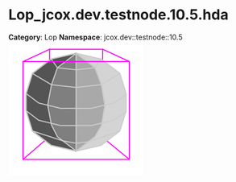 # Lop_jcox.dev.testnode.10.5.hda
**Category**: Lop **Namespace**: jcox.dev::testnode::10.5
![Lop_jcox.dev.testnode.10.5.hda Icon](Lop_jcox.dev.testnode.10.5.hda.svg)
